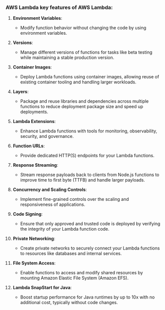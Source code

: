 ### AWS Lambda key features of AWS Lambda:

1. **Environment Variables**:
   - Modify function behavior without changing the code by using environment variables.

2. **Versions**:
   - Manage different versions of functions for tasks like beta testing while maintaining a stable production version.

3. **Container Images**:
   - Deploy Lambda functions using container images, allowing reuse of existing container tooling and handling larger workloads.

4. **Layers**:
   - Package and reuse libraries and dependencies across multiple functions to reduce deployment package size and speed up deployments.

5. **Lambda Extensions**:
   - Enhance Lambda functions with tools for monitoring, observability, security, and governance.

6. **Function URLs**:
   - Provide dedicated HTTP(S) endpoints for your Lambda functions.

7. **Response Streaming**:
   - Stream response payloads back to clients from Node.js functions to improve time to first byte (TTFB) and handle larger payloads.

8. **Concurrency and Scaling Controls**:
   - Implement fine-grained controls over the scaling and responsiveness of applications.

9. **Code Signing**:
   - Ensure that only approved and trusted code is deployed by verifying the integrity of your Lambda function code.

10. **Private Networking**:
    - Create private networks to securely connect your Lambda functions to resources like databases and internal services.

11. **File System Access**:
    - Enable functions to access and modify shared resources by mounting Amazon Elastic File System (Amazon EFS).

12. **Lambda SnapStart for Java**:
    - Boost startup performance for Java runtimes by up to 10x with no additional cost, typically without code changes.
